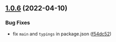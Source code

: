 ## [1.0.6](https://github.com/alexnitta/faunauth/compare/v1.0.5...v1.0.6) (2022-04-10)


### Bug Fixes

* fix `main` and `typings` in package.json ([f54dc52](https://github.com/alexnitta/faunauth/commit/f54dc52ad65047fcd3d745a72fbacbaa97e76b3e))
